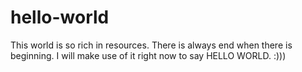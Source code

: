 # hello-world
This world is so rich in resources. There is always end when there is beginning. I will make use of it right now to say HELLO WORLD. :)))
